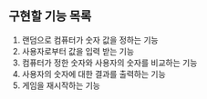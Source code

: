 ## 구현할 기능 목록 

1. 랜덤으로 컴퓨터가 숫자 값을 정하는 기능
2. 사용자로부터 값을 입력 받는 기능
3. 컴퓨터가 정한 숫자와 사용자의 숫자를 비교하는 기능
4. 사용자의 숫자에 대한 결과를 출력하는 기능
5. 게임을 재시작하는 기능
